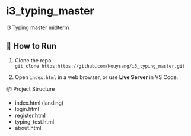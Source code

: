 # i3_typing_master
I3 Typing master midterm

## 🔧 How to Run

1. Clone the repo  
   `git clone https:https://github.com/Houysang/i3_typing_master.git`

2. Open `index.html` in a web browser, or use **Live Server** in VS Code.

📦 Project Structure

- index.html (landing)
- login.html
- register.html
- typing_test.html
- about.html
